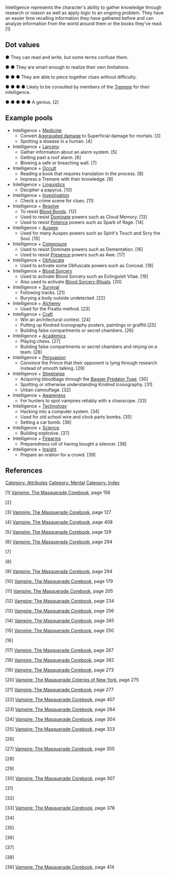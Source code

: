 Intelligence represents the character's ability to gather knowledge
through research or reason as well as apply logic to an ongoing problem.
They have an easier time recalling information they have gathered before
and can analyze information from the world around them or the books
they've read. [1]

## Dot values

● They can read and write, but some terms confuse them.

● ● They are smart enough to realize their own limitations.

● ● ● They are able to piece together clues without difficulty.

● ● ● ● Likely to be consulted by members of the
<a href="Tremere" class="wikilink" title="Tremere">Tremere</a> for their
intelligence.

● ● ● ● ● A genius. [2]

## Example pools

- Intelligence +
  <a href="Medicine" class="wikilink" title="Medicine">Medicine</a>
  - Convert
    <a href="Health" class="wikilink" title="Aggravated damage">Aggravated
    damage</a> to Superficial damage for mortals. [3]
  - Spotting a disease in a human. [4]
- Intelligence +
  <a href="Larceny" class="wikilink" title="Larceny">Larceny</a>
  - Gather information about an alarm system. [5]
  - Getting past a roof alarm. [6]
  - Blowing a safe or breaching wall. [7]
- Intelligence +
  <a href="Occult" class="wikilink" title="Occult">Occult</a>
  - Reading a book that requires translation in the process. [8]
  - Impress a Tremere with their knowledge. [9]
- Intelligence + <a href="Linguistics" class="wikilink"
  title="Linguistics">Linguistics</a>
  - Decipher a papyrus. [10]
- Intelligence + <a href="Investigation" class="wikilink"
  title="Investigation">Investigation</a>
  - Check a crime scene for clues. [11]
- Intelligence +
  <a href="Resolve" class="wikilink" title="Resolve">Resolve</a>
  - To resist
    <a href="Blood_Bond" class="wikilink" title="Blood Bonds">Blood
    Bonds</a>. [12]
  - Used to resist
    <a href="Dominate" class="wikilink" title="Dominate">Dominate</a>
    powers such as Cloud Memory. [13]
  - Used to resist
    <a href="Potence" class="wikilink" title="Potence">Potence</a>
    powers such as Spark of Rage. [14]
- Intelligence +
  <a href="Auspex" class="wikilink" title="Auspex">Auspex</a>
  - Used for many Auspex powers such as Spirit's Touch and Scry the
    Soul. [15]
- Intelligence +
  <a href="Composure" class="wikilink" title="Composure">Composure</a>
  - Used to resist Dominate powers such as Dementation. [16]
  - Used to resist
    <a href="Presence" class="wikilink" title="Presence">Presence</a>
    powers such as Awe. [17]
- Intelligence +
  <a href="Obfuscate" class="wikilink" title="Obfuscate">Obfuscate</a>
  - Used to activate some Obfuscate powers such as Conceal. [18]
- Intelligence +
  <a href="Blood_Sorcery" class="wikilink" title="Blood Sorcery">Blood
  Sorcery</a>
  - Used to activate Blood Sorcery such as Extinguish Vitae. [19]
  - Also used to activate
    <a href="Blood_Sorcery_Rituals" class="wikilink"
    title="Blood Sorcery Rituals">Blood Sorcery Rituals</a>. [20]
- Intelligence +
  <a href="Survival" class="wikilink" title="Survival">Survival</a>
  - Following tracks. [21]
  - Burying a body outside undetected. [22]
- Intelligence + <a href="Thin-blood_Alchemy" class="wikilink"
  title="Alchemy">Alchemy</a>
  - Used for the Fixatio method. [23]
- Intelligence +
  <a href="Craft" class="wikilink" title="Craft">Craft</a>
  - Win an architectural contest. [24]
  - Putting up Kindred Iconography posters, paintings or graffiti.[25]
  - Building false compartments or secret chambers. [26]
- Intelligence +
  <a href="Academics" class="wikilink" title="Academics">Academics</a>
  - Playing chess. [27]
  - Building false compartments or secret chambers and relying on a
    team. [28]
- Intelligence +
  <a href="Persuasion" class="wikilink" title="Persuasion">Persuasion</a>
  - Convince the Prince that their opponent is lying through research
    instead of smooth talking. [29]
- Intelligence +
  <a href="Streetwise" class="wikilink" title="Streetwise">Streetwise</a>
  - Acquiring bloodbags through the
    <a href="Predator_types#Bagger" class="wikilink"
    title="Bagger Predator Type">Bagger Predator Type</a>. [30]
  - Spotting or otherwise understanding Kindred Iconography. [31]
  - Urban camouflage. [32]
- Intelligence +
  <a href="Awareness" class="wikilink" title="Awareness">Awareness</a>
  - For hunters to spot vampires reliably with a chaoscope. [33]
- Intelligence +
  <a href="Technology" class="wikilink" title="Technology">Technology</a>
  - Hacking into a computer system. [34]
  - Used for old school wire and clock parts bombs. [35]
  - Setting a car bomb. [36]
- Intelligence +
  <a href="Science" class="wikilink" title="Science">Science</a>
  - Building explosive. [37]
- Intelligence +
  <a href="Firearms" class="wikilink" title="Firearms">Firearms</a>
  - Preparedness roll of having bought a silencer. [38]
- Intelligence +
  <a href="Insight" class="wikilink" title="Insight">Insight</a>
  - Prepare an oration for a crowd. [39]

## References

<a href="Category:_Attributes" class="wikilink"
title="Category: Attributes">Category: Attributes</a>
<a href="Category:_Mental" class="wikilink"
title="Category: Mental">Category: Mental</a>
<a href="Category:_Index" class="wikilink"
title="Category: Index">Category: Index</a>

[1] <a href="Vampire:_The_Masquerade_Corebook" class="wikilink"
title="Vampire: The Masquerade Corebook">Vampire: The Masquerade
Corebook</a>, page 156

[2]

[3] <a href="Vampire:_The_Masquerade_Corebook" class="wikilink"
title="Vampire: The Masquerade Corebook">Vampire: The Masquerade
Corebook</a>, page 127

[4] <a href="Vampire:_The_Masquerade_Corebook" class="wikilink"
title="Vampire: The Masquerade Corebook">Vampire: The Masquerade
Corebook</a>, page 408

[5] <a href="Vampire:_The_Masquerade_Corebook" class="wikilink"
title="Vampire: The Masquerade Corebook">Vampire: The Masquerade
Corebook</a>, page 129

[6] <a href="Vampire:_The_Masquerade_Corebook" class="wikilink"
title="Vampire: The Masquerade Corebook">Vampire: The Masquerade
Corebook</a>, page 294

[7]

[8]

[9] <a href="Vampire:_The_Masquerade_Corebook" class="wikilink"
title="Vampire: The Masquerade Corebook">Vampire: The Masquerade
Corebook</a>, page 294

[10] <a href="Vampire:_The_Masquerade_Corebook" class="wikilink"
title="Vampire: The Masquerade Corebook">Vampire: The Masquerade
Corebook</a>, page 179

[11] <a href="Vampire:_The_Masquerade_Corebook" class="wikilink"
title="Vampire: The Masquerade Corebook">Vampire: The Masquerade
Corebook</a>, page 205

[12] <a href="Vampire:_The_Masquerade_Corebook" class="wikilink"
title="Vampire: The Masquerade Corebook">Vampire: The Masquerade
Corebook</a>, page 234

[13] <a href="Vampire:_The_Masquerade_Corebook" class="wikilink"
title="Vampire: The Masquerade Corebook">Vampire: The Masquerade
Corebook</a>, page 256

[14] <a href="Vampire:_The_Masquerade_Corebook" class="wikilink"
title="Vampire: The Masquerade Corebook">Vampire: The Masquerade
Corebook</a>, page 265

[15] <a href="Vampire:_The_Masquerade_Corebook" class="wikilink"
title="Vampire: The Masquerade Corebook">Vampire: The Masquerade
Corebook</a>, page 250

[16]

[17] <a href="Vampire:_The_Masquerade_Corebook" class="wikilink"
title="Vampire: The Masquerade Corebook">Vampire: The Masquerade
Corebook</a>, page 267

[18] <a href="Vampire:_The_Masquerade_Corebook" class="wikilink"
title="Vampire: The Masquerade Corebook">Vampire: The Masquerade
Corebook</a>, page 262

[19] <a href="Vampire:_The_Masquerade_Corebook" class="wikilink"
title="Vampire: The Masquerade Corebook">Vampire: The Masquerade
Corebook</a>, page 273

[20] <a href="Vampire:_The_Masquerade_Coteries_of_New_York" class="wikilink"
title="Vampire: The Masquerade Coteries of New York">Vampire: The
Masquerade Coteries of New York</a>, page 275

[21] <a href="Vampire:_The_Masquerade_Corebook" class="wikilink"
title="Vampire: The Masquerade Corebook">Vampire: The Masquerade
Corebook</a>, page 277

[22] <a href="Vampire:_The_Masquerade_Corebook" class="wikilink"
title="Vampire: The Masquerade Corebook">Vampire: The Masquerade
Corebook</a>, page 407

[23] <a href="Vampire:_The_Masquerade_Corebook" class="wikilink"
title="Vampire: The Masquerade Corebook">Vampire: The Masquerade
Corebook</a>, page 284

[24] <a href="Vampire:_The_Masquerade_Corebook" class="wikilink"
title="Vampire: The Masquerade Corebook">Vampire: The Masquerade
Corebook</a>, page 304

[25] <a href="Vampire:_The_Masquerade_Corebook" class="wikilink"
title="Vampire: The Masquerade Corebook">Vampire: The Masquerade
Corebook</a>, page 323

[26]

[27] <a href="Vampire:_The_Masquerade_Corebook" class="wikilink"
title="Vampire: The Masquerade Corebook">Vampire: The Masquerade
Corebook</a>, page 305

[28]

[29]

[30] <a href="Vampire:_The_Masquerade_Corebook" class="wikilink"
title="Vampire: The Masquerade Corebook">Vampire: The Masquerade
Corebook</a>, page 307

[31]

[32]

[33] <a href="Vampire:_The_Masquerade_Corebook" class="wikilink"
title="Vampire: The Masquerade Corebook">Vampire: The Masquerade
Corebook</a>, page 378

[34]

[35]

[36]

[37]

[38]

[39] <a href="Vampire:_The_Masquerade_Corebook" class="wikilink"
title="Vampire: The Masquerade Corebook">Vampire: The Masquerade
Corebook</a>, page 414
